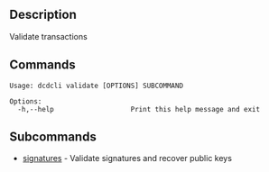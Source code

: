 ## Description
Validate transactions

## Commands

```console
Usage: dcdcli validate [OPTIONS] SUBCOMMAND

Options:
  -h,--help                   Print this help message and exit
```

## Subcommands
- [signatures](validate-signatures) - Validate signatures and recover public keys
